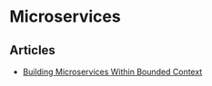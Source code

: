 # Microservices

## Articles
* [Building Microservices Within Bounded Context](https://ykode.id/building-microservices-within-bounded-context-be459acba199)
